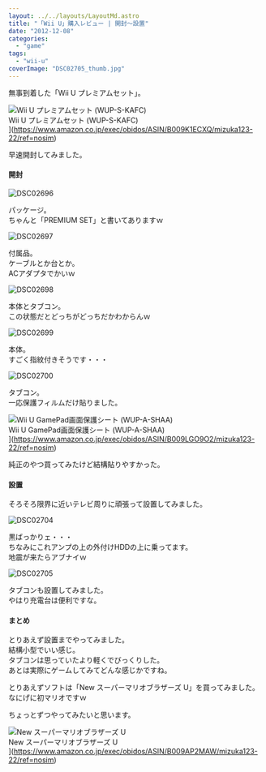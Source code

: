 ```yaml
---
layout: ../../layouts/LayoutMd.astro
title: "「Wii U」購入レビュー | 開封～設置"
date: "2012-12-08"
categories: 
  - "game"
tags: 
  - "wii-u"
coverImage: "DSC02705_thumb.jpg"
---
```


無事到着した「Wii U プレミアムセット」。

![Wii U プレミアムセット (WUP-S-KAFC)](/archive/images/416M011NOXL._SL160_.jpg)  
Wii U プレミアムセット (WUP-S-KAFC)  
](https://www.amazon.co.jp/exec/obidos/ASIN/B009K1ECXQ/mizuka123-22/ref=nosim)

早速開封してみました。

#### 開封

![DSC02696](/archive/images/DSC02696_thumb1.jpg "DSC02696")


パッケージ。  
ちゃんと「PREMIUM SET」と書いてありますｗ

![DSC02697](/archive/images/DSC02697_thumb.jpg "DSC02697")


付属品。  
ケーブルとか台とか。  
ACアダプタでかいｗ

![DSC02698](/archive/images/DSC02698_thumb.jpg "DSC02698")


本体とタブコン。  
この状態だとどっちがどっちだかわからんｗ

![DSC02699](/archive/images/DSC02699_thumb.jpg "DSC02699")


本体。  
すごく指紋付きそうです・・・

![DSC02700](/archive/images/DSC02700_thumb.jpg "DSC02700")


タブコン。  
一応保護フィルムだけ貼りました。

![Wii U GamePad画面保護シート (WUP-A-SHAA)](/archive/images/41HJBcAFkTL._SL160_.jpg)  
Wii U GamePad画面保護シート (WUP-A-SHAA)  
](https://www.amazon.co.jp/exec/obidos/ASIN/B009LGO9O2/mizuka123-22/ref=nosim)

純正のやつ買ってみたけど結構貼りやすかった。

#### 設置

そろそろ限界に近いテレビ周りに頑張って設置してみました。

![DSC02704](/archive/images/DSC02704_thumb.jpg "DSC02704")


黒ばっかりェ・・・  
ちなみにこれアンプの上の外付けHDDの上に乗ってます。  
地震が来たらアブナイｗ

![DSC02705](/archive/images/DSC02705_thumb.jpg "DSC02705")


タブコンも設置してみました。  
やはり充電台は便利ですな。

#### まとめ

とりあえず設置までやってみました。  
結構小型でいい感じ。  
タブコンは思っていたより軽くでびっくりした。  
あとは実際にゲームしてみてどんな感じかですね。

とりあえずソフトは「New スーパーマリオブラザーズ U」を買ってみました。  
なにげに初マリオですｗ

ちょっとずつやってみたいと思います。

![New スーパーマリオブラザーズ U](/archive/images/51McETwqh8L._SL160_.jpg)  
New スーパーマリオブラザーズ U  
](https://www.amazon.co.jp/exec/obidos/ASIN/B009AP2MAW/mizuka123-22/ref=nosim)
